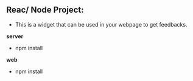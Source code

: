 
## Reac/ Node Project:

- This is a widget that can be used in your webpage to get feedbacks.

**server**
 - npm install

**web**
 - npm install
 
